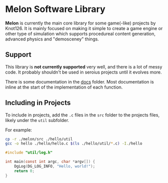 # Melon Software Library

**Melon** is currently the main core library for some game(-like) projects by Knot126. It is mainly focused on making it simple to create a game engine or other type of simulation which supports procedureal content generation, advanced physics and "demosceney" things.

## Support

This library is **not currently supported** very well, and there is a lot of messy code. It probably shouldn't be used in seroius projects until it evolves more.

There is some documentation in the [docs](docs) folder. Most documentation is inline at the start of the implementation of each function.

## Including in Projects

To include in projects, add the `.c` files in the `src` folder to the projects files, likely under the `util` subfolder.

For example:

```bash
cp -r ./melon/src ./hello/util
gcc -o hello ./hello/hello.c $(ls ./hello/util/*.c) -I./hello
```

```c
#include "util/log.h"

int main(const int argc, char *argv[]) {
	DgLog(DG_LOG_INFO, "Hello, world!");
	return 0;
}
```
